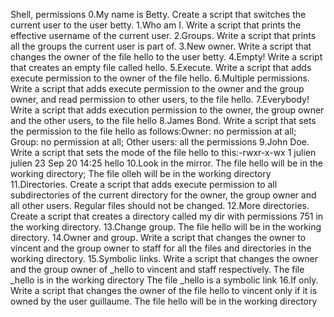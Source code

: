 Shell, permissions
0.My name is Betty. Create a script that switches the current user to the user betty.
1.Who am I. Write a script that prints the effective username of the current user.
2.Groups. Write a script that prints all the groups the current user is part of.
3.New owner. Write a script that changes the owner of the file hello to the user betty.
4.Empty! Write a script that creates an empty file called hello.
5.Execute. Write a script that adds execute permission to the owner of the file hello.
6.Multiple permissions. Write a script that adds execute permission to the owner and the group owner, and read permission to other users, to the file hello.
7.Everybody! Write a script that adds execution permission to the owner, the group owner and the other users, to the file hello
8.James Bond. Write a script that sets the permission to the file hello as follows:Owner: no permission at all; Group: no permission at all; Other users: all the permissions
9.John Doe. Write a script that sets the mode of the file hello to this:-rwxr-x-wx 1 julien julien 23 Sep 20 14:25 hello
10.Look in the mirror. The file hello will be in the working directory; The file olleh will be in the working directory
11.Directories. Create a script that adds execute permission to all subdirectories of the current directory for the owner, the group owner and all other users. Regular files should not be changed.
12.More directories. Create a script that creates a directory called my dir with permissions 751 in the working directory.
13.Change group. The file hello will be in the working directory.
14.Owner and group. Write a script that changes the owner to vincent and the group owner to staff for all the files and directories in the working directory.
15.Symbolic links. Write a script that changes the owner and the group owner of _hello to vincent and staff respectively.
The file _hello is in the working directory
The file _hello is a symbolic link
16.If only. Write a script that changes the owner of the file hello to vincent only if it is owned by the user guillaume.
The file hello will be in the working directory
